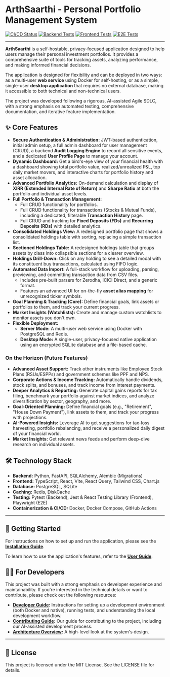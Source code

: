# ArthSaarthi - Personal Portfolio Management System

[![CI/CD Status](https://github.com/aashishbhanawat/ArthSaarthi/actions/workflows/ci.yml/badge.svg)](https://github.com/aashishbhanawat/ArthSaarthi/actions/workflows/ci.yml)
[![Backend Tests](https://img.shields.io/badge/Backend_Tests-125/125-brightgreen)](#)
[![Frontend Tests](https://img.shields.io/badge/Frontend_Tests-146/146-brightgreen)](#)
[![E2E Tests](https://img.shields.io/badge/E2E_Tests-18/18-brightgreen)](#)

---

**ArthSaarthi** is a self-hostable, privacy-focused application designed to help users manage their personal investment portfolios. It provides a comprehensive suite of tools for tracking assets, analyzing performance, and making informed financial decisions.

The application is designed for flexibility and can be deployed in two ways: as a multi-user **web service** using Docker for self-hosting, or as a simple, single-user **desktop application** that requires no external database, making it accessible to both technical and non-technical users.

The project was developed following a rigorous, AI-assisted Agile SDLC, with a strong emphasis on automated testing, comprehensive documentation, and iterative feature implementation.

<!-- Optional: Add a link to a live demo if you have one -->
<!-- **[Live Demo](https://your-demo-link.com)** -->

## ✨ Core Features

*   **Secure Authentication & Administration:** JWT-based authentication, initial admin setup, a full admin dashboard for user management (CRUD), a backend **Audit Logging Engine** to record all sensitive events, and a dedicated **User Profile Page** to manage your account.
*   **Dynamic Dashboard:** Get a bird's-eye view of your financial health with a dashboard showing total portfolio value, realized/unrealized P&L, top daily market movers, and interactive charts for portfolio history and asset allocation.
*   **Advanced Portfolio Analytics:** On-demand calculation and display of **XIRR (Extended Internal Rate of Return)** and **Sharpe Ratio** at both the portfolio and individual asset levels.
*   **Full Portfolio & Transaction Management:**
    *   Full CRUD functionality for portfolios.
    *   Full CRUD functionality for transactions (Stocks & Mutual Funds), including a dedicated, filterable **Transaction History** page.
    *   Full CRUD and tracking for **Fixed Deposits (FDs)** and **Recurring Deposits (RDs)** with detailed analytics.
*   **Consolidated Holdings View:** A redesigned portfolio page that shows a consolidated holdings table with sorting, replacing a simple transaction list.
*   **Sectioned Holdings Table:** A redesigned holdings table that groups assets by class into collapsible sections for a clearer overview.
*   **Holdings Drill-Down:** Click on any holding to see a detailed modal with its constituent buy transactions, calculated using FIFO logic.
*   **Automated Data Import:** A full-stack workflow for uploading, parsing, previewing, and committing transaction data from CSV files.
    *   Includes pre-built parsers for Zerodha, ICICI Direct, and a generic format.
    *   Features an advanced UI for on-the-fly **asset alias mapping** for unrecognized ticker symbols.
*   **Goal Planning & Tracking (Core):** Define financial goals, link assets or portfolios to them, and track your current progress.
*   **Market Insights (Watchlists):** Create and manage custom watchlists to monitor assets you don't own.
*   **Flexible Deployment:**
    *   **Server Mode:** A multi-user web service using Docker with PostgreSQL and Redis.
    *   **Desktop Mode:** A single-user, privacy-focused native application using an encrypted SQLite database and a file-based cache.

### On the Horizon (Future Features)

*   **Advanced Asset Support:** Track other instruments like Employee Stock Plans (RSUs/ESPPs) and government schemes like PPF and NPS.
*   **Corporate Actions & Income Tracking:** Automatically handle dividends, stock splits, and bonuses, and track income from interest payments.
*   **Deeper Analytics & Reporting:** Generate capital gains reports for tax filing, benchmark your portfolio against market indices, and analyze diversification by sector, geography, and more.
*   **Goal-Oriented Planning:** Define financial goals (e.g., "Retirement", "House Down Payment"), link assets to them, and track your progress with projections.
*   **AI-Powered Insights:** Leverage AI to get suggestions for tax-loss harvesting, portfolio rebalancing, and receive a personalized daily digest of your financial world.
*   **Market Insights:** Get relevant news feeds and perform deep-dive research on individual assets.

## 🛠️ Technology Stack

*   **Backend:** Python, FastAPI, SQLAlchemy, Alembic (Migrations)
*   **Frontend:** TypeScript, React, Vite, React Query, Tailwind CSS, Chart.js
*   **Database:** PostgreSQL, SQLite
*   **Caching:** Redis, DiskCache
*   **Testing:** Pytest (Backend), Jest & React Testing Library (Frontend), Playwright (E2E)
*   **Containerization & CI/CD:** Docker, Docker Compose, GitHub Actions

---

## 🚀 Getting Started

For instructions on how to set up and run the application, please see the **[Installation Guide](./docs/installation_guide.md)**.

To learn how to use the application's features, refer to the **[User Guide](./docs/user_guide.md)**.

## 👨‍💻 For Developers

This project was built with a strong emphasis on developer experience and maintainability. If you're interested in the technical details or want to contribute, please check out the following resources:

*   **[Developer Guide](./developer_guide.md):** Instructions for setting up a development environment (both Docker and native), running tests, and understanding the local development workflow.
*   **[Contributing Guide](./CONTRIBUTING.md):** Our guide for contributing to the project, including our AI-assisted development process.
*   **[Architecture Overview](./docs/architecture.md):** A high-level look at the system's design.

---

## 📄 License

This project is licensed under the MIT License. See the LICENSE file for details.
